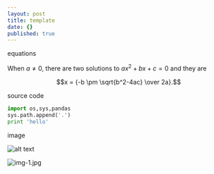 ```yaml
---
layout: post
title: template
date: {}
published: true
---
```


equations 

When $a \ne 0$, there are two solutions to $ax^2 + bx + c = 0$ and they are 

$$x = {-b \pm \sqrt{b^2-4ac} \over 2a}.$$

source code 

```python 
import os,sys,pandas 
sys.path.append('.') 
print 'hello'
```

image 

![alt text][my-mouse]

![img-1.jpg]({{site.baseurl}}/_posts/img-1.jpg)


[my-mouse]: https://lh3.googleusercontent.com/z4Uk3MJGx915rIwWeJ-wNXXXxwmMjqq25nxxF-fM7UPOB_v7PE0EjQXjugB-DKDniME5R4r-ww=w517-h521-no "this is my mouse!"
